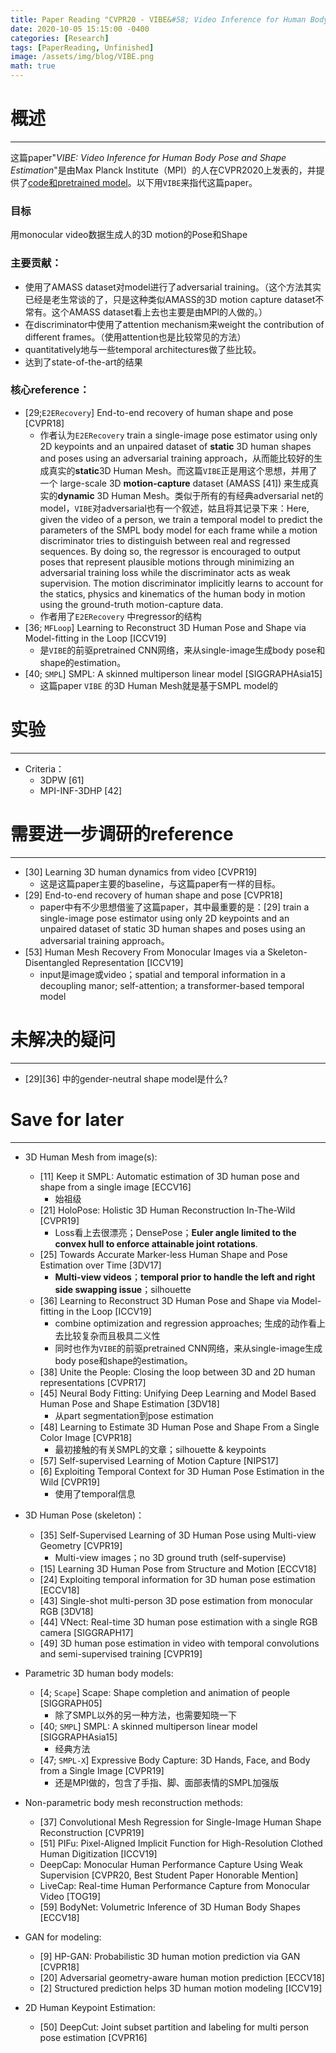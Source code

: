 ```yaml
---
title: Paper Reading "CVPR20 - VIBE&#58; Video Inference for Human Body Pose and Shape Estimation"
date: 2020-10-05 15:15:00 -0400
categories: [Research]
tags: [PaperReading, Unfinished]
image: /assets/img/blog/VIBE.png
math: true
---
```


# 概述
---

这篇paper"_VIBE: Video Inference for Human Body Pose and Shape Estimation_"是由Max Planck Institute（MPI）的人在CVPR2020上发表的，并提供了[code和pretrained model](https://github.com/mkocabas/VIBE)。以下用`VIBE`来指代这篇paper。

### 目标
用monocular video数据生成人的3D motion的Pose和Shape

### 主要贡献：
- 使用了AMASS dataset对model进行了adversarial training。（这个方法其实已经是老生常谈的了，只是这种类似AMASS的3D motion capture dataset不常有。这个AMASS dataset看上去也主要是由MPI的人做的。）
- 在discriminator中使用了attention mechanism来weight the contribution of different frames。（使用attention也是比较常见的方法）
- quantitatively地与一些temporal architectures做了些比较。
- 达到了state-of-the-art的结果

### 核心reference：
- [29;`E2ERecovery`] End-to-end recovery of human shape and pose [CVPR18] 
  - 作者认为`E2ERecovery` train a single-image pose estimator using only 2D keypoints and an unpaired dataset of **static** 3D human shapes and poses using an adversarial training approach，从而能比较好的生成真实的**static**3D Human Mesh。而这篇`VIBE`正是用这个思想，并用了一个 large-scale 3D **motion-capture** dataset (AMASS [41]) 来生成真实的**dynamic** 3D Human Mesh。类似于所有的有经典adversarial net的model，`VIBE`对adversarial也有一个叙述，姑且将其记录下来：Here, given the video of a person, we train a temporal model to predict the parameters of the SMPL body model for each frame while a motion discriminator tries to distinguish between real and regressed sequences. By doing so, the regressor is encouraged to output poses that represent plausible motions through minimizing an adversarial training loss while the discriminator acts as weak supervision. The motion discriminator implicitly learns to account for the statics, physics and kinematics of the human body in motion using the ground-truth motion-capture data.
  - 作者用了`E2ERecovery` 中regressor的结构
- [36; `MFLoop`] Learning to Reconstruct 3D Human Pose and Shape via Model-fitting in the Loop [ICCV19]
  - 是`VIBE`的前驱pretrained CNN网络，来从single-image生成body pose和shape的estimation。
- [40; `SMPL`] SMPL: A skinned multiperson linear model [SIGGRAPHAsia15]
  - 这篇paper `VIBE` 的3D Human Mesh就是基于SMPL model的

# 实验
---

- Criteria：
  - 3DPW [61]
  - MPI-INF-3DHP [42]

# 需要进一步调研的reference
---

- [30] Learning 3D human dynamics from video [CVPR19]
  - 这是这篇paper主要的baseline，与这篇paper有一样的目标。
- [29] End-to-end recovery of human shape and pose [CVPR18]
  - paper中有不少思想借鉴了这篇paper，其中最重要的是：[29] train a single-image pose estimator using only 2D keypoints and an unpaired dataset of static 3D human shapes and poses using an adversarial training approach。
- [53] Human Mesh Recovery From Monocular Images via a Skeleton-Disentangled Representation [ICCV19]
  - input是image或video；spatial and temporal information in a decoupling manor; self-attention; a transformer-based temporal model

# 未解决的疑问
---
- [29][36] 中的gender-neutral shape model是什么?

# Save for later
---

- 3D Human Mesh from image(s):
  - [11] Keep it SMPL: Automatic estimation of 3D human pose and shape from a single image [ECCV16]
     - 始祖级
  - [21] HoloPose: Holistic 3D Human Reconstruction In-The-Wild [CVPR19]
     - Loss看上去很漂亮；DensePose；**Euler angle limited to the convex hull to enforce attainable joint rotations**.
  - [25] Towards Accurate Marker-less Human Shape and Pose Estimation over Time [3DV17]
     - **Multi-view videos**；**temporal prior to handle the left and right side swapping issue**；silhouette
  - [36] Learning to Reconstruct 3D Human Pose and Shape via Model-fitting in the Loop [ICCV19]
     - combine optimization and regression approaches; 生成的动作看上去比较复杂而且极具二义性
     - 同时也作为`VIBE`的前驱pretrained CNN网络，来从single-image生成body pose和shape的estimation。
  - [38] Unite the People: Closing the loop between 3D and 2D human representations [CVPR17]
  - [45] Neural Body Fitting: Unifying Deep Learning and Model Based Human Pose and Shape Estimation [3DV18]
     - 从part segmentation到pose estimation
  - [48] Learning to Estimate 3D Human Pose and Shape From a Single Color Image [CVPR18]
     - 最初接触的有关SMPL的文章；silhouette & keypoints
  - [57] Self-supervised Learning of Motion Capture [NIPS17]
  - [6] Exploiting Temporal Context for 3D Human Pose Estimation in the Wild [CVPR19]
     - 使用了temporal信息

- 3D Human Pose (skeleton)：
  - [35] Self-Supervised Learning of 3D Human Pose using Multi-view Geometry [CVPR19]
     - Multi-view images；no 3D ground truth (self-supervise)
  - [15] Learning 3D Human Pose from Structure and Motion [ECCV18]
  - [24] Exploiting temporal information for 3D human pose estimation [ECCV18]
  - [43] Single-shot multi-person 3D pose estimation from monocular RGB [3DV18]
  - [44] VNect: Real-time 3D human pose estimation with a single RGB camera [SIGGRAPH17]
  - [49] 3D human pose estimation in video with temporal convolutions and semi-supervised training [CVPR19]

- Parametric 3D human body models:
  - [4; `Scape`] Scape: Shape completion and animation of people [SIGGRAPH05]
     - 除了SMPL以外的另一种方法，也需要知晓一下
  - [40; `SMPL`] SMPL: A skinned multiperson linear model [SIGGRAPHAsia15]
     - 经典方法
  - [47; `SMPL-X`] Expressive Body Capture: 3D Hands, Face, and Body from a Single Image [CVPR19]
     - 还是MPI做的，包含了手指、脚、面部表情的SMPL加强版

- Non-parametric body mesh reconstruction methods:
  - [37] Convolutional Mesh Regression for Single-Image Human Shape Reconstruction [CVPR19]
  - [51] PIFu: Pixel-Aligned Implicit Function for High-Resolution Clothed Human Digitization [ICCV19]
  - DeepCap: Monocular Human Performance Capture  Using Weak Supervision [CVPR20, Best Student Paper Honorable Mention]
  - LiveCap: Real-time Human Performance Capture from Monocular Video [TOG19]
  - [59] BodyNet: Volumetric Inference of 3D Human Body Shapes [ECCV18]

- GAN for modeling:
  - [9] HP-GAN: Probabilistic 3D human motion prediction via GAN [CVPR18]
  - [20] Adversarial geometry-aware human motion prediction [ECCV18]
  - [2] Structured prediction helps 3D human motion modeling [ICCV19]

- 2D Human Keypoint Estimation:
  - [50] DeepCut: Joint subset partition and labeling for multi person pose estimation [CVPR16]
